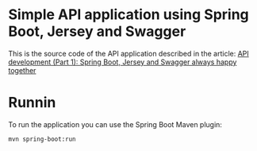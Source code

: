 # Simple API application using Spring Boot, Jersey and Swagger

This is the source code of the API application described in the article: [API development (Part 1): Spring Boot, Jersey and Swagger always happy together](https://holon-platform.com/blog/spring-boot-jersey-and-swagger-always-happy-together/)

# Runnin

To run the application you can use the Spring Boot Maven plugin:

```
mvn spring-boot:run
```
